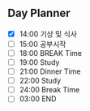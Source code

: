 ## Day Planner
- [x] 14:00 기상 및 식사
- [ ] 15:00 공부시작
- [ ] 18:00 BREAK Time
- [ ] 19:00 Study
- [ ] 21:00 Dinner Time
- [ ] 22:00 Study
- [ ] 24:00 Break Time
- [ ] 03:00 END